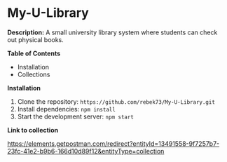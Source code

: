 ﻿# My-U-Library

**Description:**
A small university library system where students can check out physical books.

**Table of Contents**
* Installation
* Collections

**Installation**
1. Clone the repository: `https://github.com/rebek73/My-U-Library.git`
2. Install dependencies: `npm install`
3. Start the development server: `npm start`

**Link to collection**

https://elements.getpostman.com/redirect?entityId=13491558-9f7257b7-23fc-41e2-b9b6-166d10d89f12&entityType=collection
